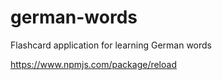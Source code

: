 # german-words
Flashcard application for learning German words

https://www.npmjs.com/package/reload